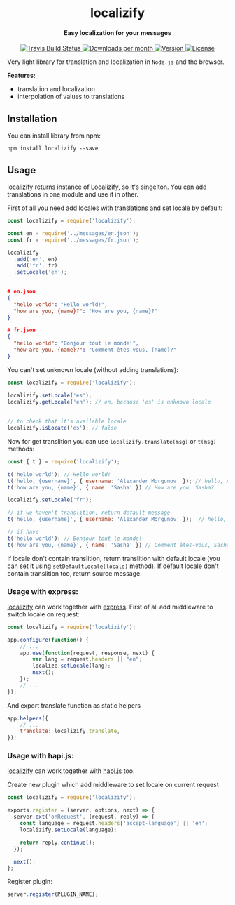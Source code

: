 <h1 align="center">
  localizify
  <br>
</h1>

<h4 align="center">Easy localization for your messages</h4>

<p align="center">
  <a href="https://travis-ci.org/noveogroup-amorgunov/localizify">
    <img src="https://travis-ci.org/noveogroup-amorgunov/localizify.svg?branch=master"
         alt="Travis Build Status" />
  </a>
  <a href="https://www.npmjs.com/package/localizify">
    <img src="https://img.shields.io/npm/dm/localizify.svg"
         alt="Downloads per month" />
  </a>
  <a href="https://www.npmjs.com/package/localizify">
    <img src="https://img.shields.io/npm/v/localizify.svg"
         alt="Version" />
  </a>
  <a href="https://www.npmjs.com/package/localizify">
    <img src="https://img.shields.io/npm/l/localizify.svg"
         alt="License" />
  </a>
</p>

Very light library for translation and localization in `Node.js` and the browser.

**Features:**

- translation and localization
- interpolation of values to translations

## Installation

You can install library from npm:

```shell
npm install localizify --save
```

## Usage

[localizify](https://github.com/noveogroup-amorgunov/localizify) returns instance of Localizify, so it's singelton. You can add translations in one module and use it in other. 

First of all you need add locales with translations and set locale by default:

```javascript
const localizify = require('localizify');

const en = require('../messages/en.json');
const fr = require('../messages/fr.json');

localizify
  .add('en', en)
  .add('fr', fr)
  .setLocale('en');
  
```
```json
# en.json
{
  "hello world": "Hello world!",
  "how are you, {name}?": "How are you, {name}?"
}
```
```json
# fr.json
{
  "hello world": "Bonjour tout le monde!",
  "how are you, {name}?": "Сomment êtes-vous, {name}?"
}
```

You can't set unknown locale (without adding translations):

```javascript
const localizify = require('localizify');

localizify.setLocale('es');
localizify.getLocale('en'); // en, because 'es' is unknown locale
  
  
// to check that it's available locale
localizify.isLocate('es'); // false
```

Now for get translition you can use `localizify.translate(msg)` or `t(msg)` methods:

```javascript
const { t } = require('localizify');

t('hello world'); // Hello world!
t('hello, {username}', { username: 'Alexander Morgunov' }); // hello, Alexander Morgunov
t('how are you, {name}', { name: 'Sasha' }) // How are you, Sasha?

localizify.setLocale('fr');

// if we haven't translition, return default message
t('hello, {username}', { username: 'Alexander Morgunov' });  // hello, Alexander Morgunov

// if have
t('hello world'); // Bonjour tout le monde!
t('how are you, {name}', { name: 'Sasha' }) // Сomment êtes-vous, Sasha?
```

If locale don't contain translition, return translition with default locale (you can set it using `setDefaultLocale(locale)` method). If default locale don't contain translition too, return source message.



### Usage with express:
[localizify](https://github.com/noveogroup-amorgunov/localizify) can work together with [express](http://expressjs.com/). First of all add middleware to switch locale on request:

```javascript
const localizify = require('localizify');

app.configure(function() {
    // ...
    app.use(function(request, response, next) {
        var lang = request.headers || "en";
        localize.setLocale(lang);
        next();
    });
    // ...
});
```
And export translate function as static helpers

```javascript
app.helpers({
    // ...
    translate: localizify.translate,
});
```

### Usage with hapi.js:
[localizify](https://github.com/noveogroup-amorgunov/localizify) can work together with [hapi.js](https://hapijs.com/) too.

Create new plugin which add middleware to set locale on current request

```javascript
const localizify = require('localizify');

exports.register = (server, options, next) => {
  server.ext('onRequest', (request, reply) => {
    const language = request.headers['accept-language'] || 'en';
    localizify.setLocale(language);

    return reply.continue();
  });

  next();
};
```
Register plugin:

```javascript
server.register(PLUGIN_NAME);
```
